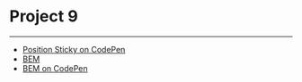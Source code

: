 # Project 9
---

- [Position Sticky on CodePen](https://codepen.io/behshad/pen/WNEwQMN)
- [BEM](https://getbem.com/naming/)
- [BEM on CodePen](https://codepen.io/behshad/pen/WNdKyPv)